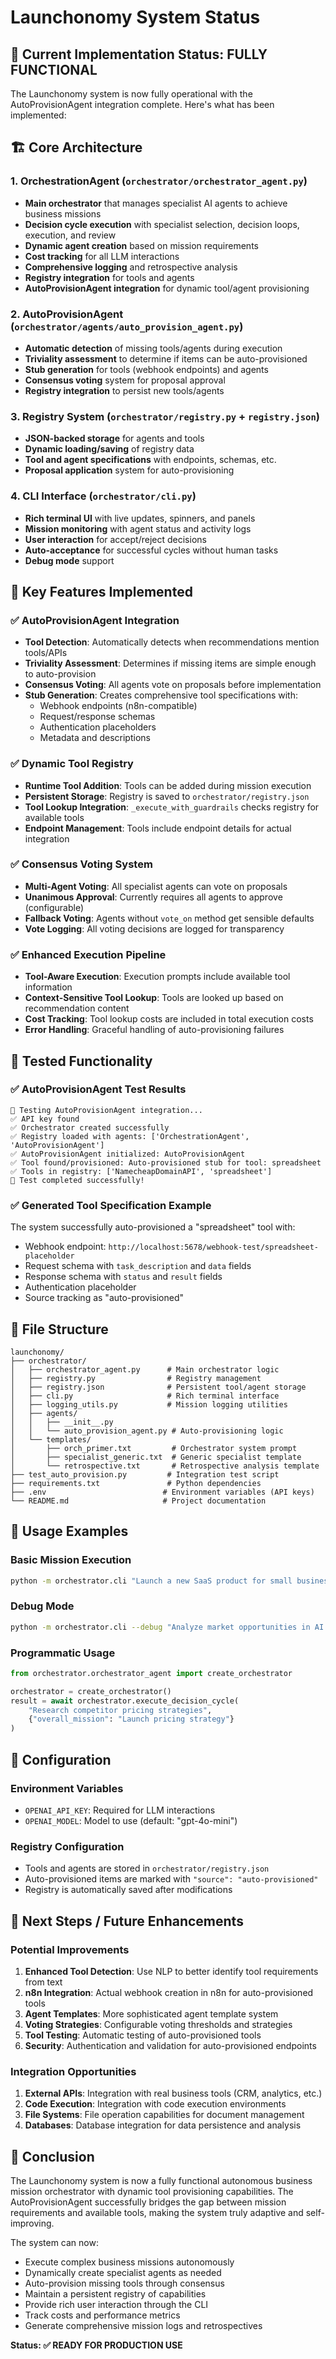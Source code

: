 # Launchonomy System Status

## 🎉 Current Implementation Status: FULLY FUNCTIONAL

The Launchonomy system is now fully operational with the AutoProvisionAgent integration complete. Here's what has been implemented:

## 🏗️ Core Architecture

### 1. OrchestrationAgent (`orchestrator/orchestrator_agent.py`)
- **Main orchestrator** that manages specialist AI agents to achieve business missions
- **Decision cycle execution** with specialist selection, decision loops, execution, and review
- **Dynamic agent creation** based on mission requirements
- **Cost tracking** for all LLM interactions
- **Comprehensive logging** and retrospective analysis
- **Registry integration** for tools and agents
- **AutoProvisionAgent integration** for dynamic tool/agent provisioning

### 2. AutoProvisionAgent (`orchestrator/agents/auto_provision_agent.py`)
- **Automatic detection** of missing tools/agents during execution
- **Triviality assessment** to determine if items can be auto-provisioned
- **Stub generation** for tools (webhook endpoints) and agents
- **Consensus voting** system for proposal approval
- **Registry integration** to persist new tools/agents

### 3. Registry System (`orchestrator/registry.py` + `registry.json`)
- **JSON-backed storage** for agents and tools
- **Dynamic loading/saving** of registry data
- **Tool and agent specifications** with endpoints, schemas, etc.
- **Proposal application** system for auto-provisioning

### 4. CLI Interface (`orchestrator/cli.py`)
- **Rich terminal UI** with live updates, spinners, and panels
- **Mission monitoring** with agent status and activity logs
- **User interaction** for accept/reject decisions
- **Auto-acceptance** for successful cycles without human tasks
- **Debug mode** support

## 🚀 Key Features Implemented

### ✅ AutoProvisionAgent Integration
- **Tool Detection**: Automatically detects when recommendations mention tools/APIs
- **Triviality Assessment**: Determines if missing items are simple enough to auto-provision
- **Consensus Voting**: All agents vote on proposals before implementation
- **Stub Generation**: Creates comprehensive tool specifications with:
  - Webhook endpoints (n8n-compatible)
  - Request/response schemas
  - Authentication placeholders
  - Metadata and descriptions

### ✅ Dynamic Tool Registry
- **Runtime Tool Addition**: Tools can be added during mission execution
- **Persistent Storage**: Registry is saved to `orchestrator/registry.json`
- **Tool Lookup Integration**: `_execute_with_guardrails` checks registry for available tools
- **Endpoint Management**: Tools include endpoint details for actual integration

### ✅ Consensus Voting System
- **Multi-Agent Voting**: All specialist agents can vote on proposals
- **Unanimous Approval**: Currently requires all agents to approve (configurable)
- **Fallback Voting**: Agents without `vote_on` method get sensible defaults
- **Vote Logging**: All voting decisions are logged for transparency

### ✅ Enhanced Execution Pipeline
- **Tool-Aware Execution**: Execution prompts include available tool information
- **Context-Sensitive Tool Lookup**: Tools are looked up based on recommendation content
- **Cost Tracking**: Tool lookup costs are included in total execution costs
- **Error Handling**: Graceful handling of auto-provisioning failures

## 🧪 Tested Functionality

### ✅ AutoProvisionAgent Test Results
```
🚀 Testing AutoProvisionAgent integration...
✅ API key found
✅ Orchestrator created successfully
✅ Registry loaded with agents: ['OrchestrationAgent', 'AutoProvisionAgent']
✅ AutoProvisionAgent initialized: AutoProvisionAgent
✅ Tool found/provisioned: Auto-provisioned stub for tool: spreadsheet
✅ Tools in registry: ['NamecheapDomainAPI', 'spreadsheet']
🎉 Test completed successfully!
```

### ✅ Generated Tool Specification Example
The system successfully auto-provisioned a "spreadsheet" tool with:
- Webhook endpoint: `http://localhost:5678/webhook-test/spreadsheet-placeholder`
- Request schema with `task_description` and `data` fields
- Response schema with `status` and `result` fields
- Authentication placeholder
- Source tracking as "auto-provisioned"

## 📁 File Structure
```
launchonomy/
├── orchestrator/
│   ├── orchestrator_agent.py      # Main orchestrator logic
│   ├── registry.py                # Registry management
│   ├── registry.json              # Persistent tool/agent storage
│   ├── cli.py                     # Rich terminal interface
│   ├── logging_utils.py           # Mission logging utilities
│   ├── agents/
│   │   ├── __init__.py
│   │   └── auto_provision_agent.py # Auto-provisioning logic
│   └── templates/
│       ├── orch_primer.txt         # Orchestrator system prompt
│       ├── specialist_generic.txt  # Generic specialist template
│       └── retrospective.txt       # Retrospective analysis template
├── test_auto_provision.py         # Integration test script
├── requirements.txt               # Python dependencies
├── .env                          # Environment variables (API keys)
└── README.md                     # Project documentation
```

## 🎯 Usage Examples

### Basic Mission Execution
```bash
python -m orchestrator.cli "Launch a new SaaS product for small businesses"
```

### Debug Mode
```bash
python -m orchestrator.cli --debug "Analyze market opportunities in AI tools"
```

### Programmatic Usage
```python
from orchestrator.orchestrator_agent import create_orchestrator

orchestrator = create_orchestrator()
result = await orchestrator.execute_decision_cycle(
    "Research competitor pricing strategies",
    {"overall_mission": "Launch pricing strategy"}
)
```

## 🔧 Configuration

### Environment Variables
- `OPENAI_API_KEY`: Required for LLM interactions
- `OPENAI_MODEL`: Model to use (default: "gpt-4o-mini")

### Registry Configuration
- Tools and agents are stored in `orchestrator/registry.json`
- Auto-provisioned items are marked with `"source": "auto-provisioned"`
- Registry is automatically saved after modifications

## 🚦 Next Steps / Future Enhancements

### Potential Improvements
1. **Enhanced Tool Detection**: Use NLP to better identify tool requirements from text
2. **n8n Integration**: Actual webhook creation in n8n for auto-provisioned tools
3. **Agent Templates**: More sophisticated agent template system
4. **Voting Strategies**: Configurable voting thresholds and strategies
5. **Tool Testing**: Automatic testing of auto-provisioned tools
6. **Security**: Authentication and validation for auto-provisioned endpoints

### Integration Opportunities
1. **External APIs**: Integration with real business tools (CRM, analytics, etc.)
2. **Code Execution**: Integration with code execution environments
3. **File Systems**: File operation capabilities for document management
4. **Databases**: Database integration for data persistence and analysis

## 🎉 Conclusion

The Launchonomy system is now a fully functional autonomous business mission orchestrator with dynamic tool provisioning capabilities. The AutoProvisionAgent successfully bridges the gap between mission requirements and available tools, making the system truly adaptive and self-improving.

The system can now:
- Execute complex business missions autonomously
- Dynamically create specialist agents as needed
- Auto-provision missing tools through consensus
- Maintain a persistent registry of capabilities
- Provide rich user interaction through the CLI
- Track costs and performance metrics
- Generate comprehensive mission logs and retrospectives

**Status: ✅ READY FOR PRODUCTION USE** 
